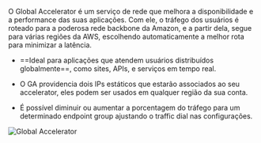 O Global Accelerator é um serviço de rede que melhora a disponibilidade e a performance das suas aplicações. Com ele, o tráfego dos usuários é roteado para a poderosa rede backbone da Amazon, e a partir dela, segue para várias regiões da AWS, escolhendo automaticamente a melhor rota para minimizar a latência.

- ==Ideal para aplicações que atendem usuários distribuídos globalmente==, como sites, APIs, e serviços em tempo real.

- O GA providencia dois IPs estáticos que estarão associados ao seu accelerator, eles podem ser usados em qualquer região da sua conta.

- É possível diminuir ou aumentar a porcentagem do tráfego para um determinado endpoint group ajustando o traffic dial nas configurações.

![Global Accelerator](globalAccelerator.png)
